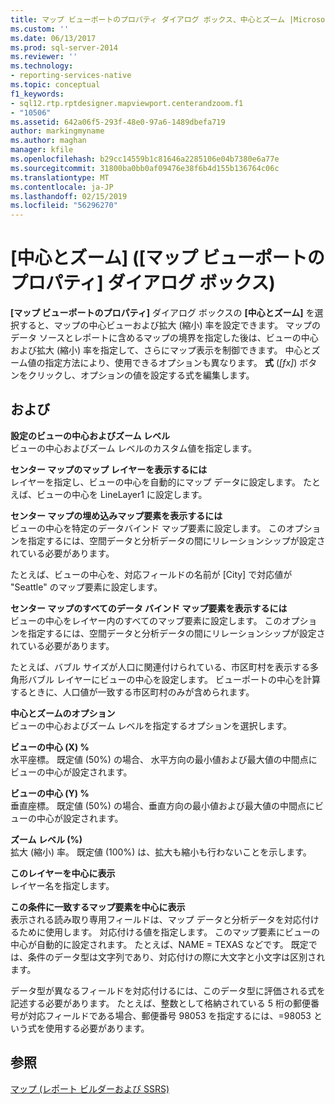 ```yaml
---
title: マップ ビューポートのプロパティ ダイアログ ボックス、中心とズーム |Microsoft Docs
ms.custom: ''
ms.date: 06/13/2017
ms.prod: sql-server-2014
ms.reviewer: ''
ms.technology:
- reporting-services-native
ms.topic: conceptual
f1_keywords:
- sql12.rtp.rptdesigner.mapviewport.centerandzoom.f1
- "10506"
ms.assetid: 642a06f5-293f-48e0-97a6-1489dbefa719
author: markingmyname
ms.author: maghan
manager: kfile
ms.openlocfilehash: b29cc14559b1c81646a2285106e04b7380e6a77e
ms.sourcegitcommit: 31800ba0bb0af09476e38f6b4d155b136764c06c
ms.translationtype: MT
ms.contentlocale: ja-JP
ms.lasthandoff: 02/15/2019
ms.locfileid: "56296270"
---
```

# <a name="map-viewport-properties-dialog-box-center-and-zoom"></a>[中心とズーム] ([マップ ビューポートのプロパティ] ダイアログ ボックス)
  **[マップ ビューポートのプロパティ]** ダイアログ ボックスの **[中心とズーム]** を選択すると、マップの中心ビューおよび拡大 (縮小) 率を設定できます。 マップのデータ ソースとレポートに含めるマップの境界を指定した後は、ビューの中心および拡大 (縮小) 率を指定して、さらにマップ表示を制御できます。 中心とズーム値の指定方法により、使用できるオプションも異なります。 **式** (*[fx]*) ボタンをクリックし、オプションの値を設定する式を編集します。  
  
## <a name="options"></a>および  
 **設定のビューの中心およびズーム レベル**  
 ビューの中心およびズーム レベルのカスタム値を指定します。  
  
 **センター マップのマップ レイヤーを表示するには**  
 レイヤーを指定し、ビューの中心を自動的にマップ データに設定します。 たとえば、ビューの中心を LineLayer1 に設定します。  
  
 **センター マップの埋め込みマップ要素を表示するには**  
 ビューの中心を特定のデータバインド マップ要素に設定します。 このオプションを指定するには、空間データと分析データの間にリレーションシップが設定されている必要があります。  
  
 たとえば、ビューの中心を、対応フィールドの名前が [City] で対応値が "Seattle" のマップ要素に設定します。  
  
 **センター マップのすべてのデータ バインド マップ要素を表示するには**  
 ビューの中心をレイヤー内のすべてのマップ要素に設定します。 このオプションを指定するには、空間データと分析データの間にリレーションシップが設定されている必要があります。  
  
 たとえば、バブル サイズが人口に関連付けられている、市区町村を表示する多角形バブル レイヤーにビューの中心を設定します。 ビューポートの中心を計算するときに、人口値が一致する市区町村のみが含められます。  
  
 **中心とズームのオプション**  
 ビューの中心およびズーム レベルを指定するオプションを選択します。  
  
 **ビューの中心 (X) %**  
 水平座標。 既定値 (50%) の場合、 水平方向の最小値および最大値の中間点にビューの中心が設定されます。  
  
 **ビューの中心 (Y) %**  
 垂直座標。 既定値 (50%) の場合、垂直方向の最小値および最大値の中間点にビューの中心が設定されます。  
  
 **ズーム レベル (%)**  
 拡大 (縮小) 率。 既定値 (100%) は、拡大も縮小も行わないことを示します。  
  
 **このレイヤーを中心に表示**  
 レイヤー名を指定します。  
  
 **この条件に一致するマップ要素を中心に表示**  
 表示される読み取り専用フィールドは、マップ データと分析データを対応付けるために使用します。 対応付ける値を指定します。 このマップ要素にビューの中心が自動的に設定されます。 たとえば、NAME = TEXAS などです。 既定では、条件のデータ型は文字列であり、対応付けの際に大文字と小文字は区別されます。  
  
 データ型が異なるフィールドを対応付けるには、このデータ型に評価される式を記述する必要があります。 たとえば、整数として格納されている 5 桁の郵便番号が対応フィールドである場合、郵便番号 98053 を指定するには、=98053 という式を使用する必要があります。  
  
## <a name="see-also"></a>参照  
 [マップ (レポート ビルダーおよび SSRS)](report-design/maps-report-builder-and-ssrs.md)  
  
  
